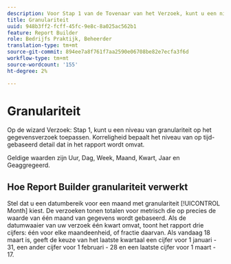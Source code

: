 ```yaml
---
description: Voor Stap 1 van de Tovenaar van het Verzoek, kunt u een niveau van granulariteit op het gegevensverzoek toepassen. Korreligheid bepaalt het niveau van op tijd-gebaseerd detail dat in het rapport wordt omvat.
title: Granulariteit
uuid: 948b3ff2-fcff-45fc-9e8c-8a025ac562b1
feature: Report Builder
role: Bedrijfs Praktijk, Beheerder
translation-type: tm+mt
source-git-commit: 894ee7a8f761f7aa2590e06708be82e7ecfa3f6d
workflow-type: tm+mt
source-wordcount: '155'
ht-degree: 2%

---
```



# Granulariteit

Op de wizard Verzoek: Stap 1, kunt u een niveau van granulariteit op het gegevensverzoek toepassen. Korreligheid bepaalt het niveau van op tijd-gebaseerd detail dat in het rapport wordt omvat.

Geldige waarden zijn Uur, Dag, Week, Maand, Kwart, Jaar en Geaggregeerd.

## Hoe Report Builder granulariteit verwerkt

Stel dat u een datumbereik voor een maand met granulariteit [!UICONTROL Month] kiest. De verzoeken tonen totalen voor metrisch die op precies de waarde van één maand van gegevens wordt gebaseerd. Als de datumwaaier van uw verzoek één kwart omvat, toont het rapport drie cijfers: één voor elke maandeenheid, of fractie daarvan. Als vandaag 18 maart is, geeft de keuze van het laatste kwartaal een cijfer voor 1 januari - 31, een ander cijfer voor 1 februari - 28 en een laatste cijfer voor 1 maart - 17.
